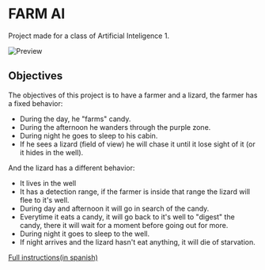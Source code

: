 # FARM AI

Project made for a class of Artificial Inteligence 1.

![Preview](Media/farm_ai.gif)

## Objectives

The objectives of this project is to have a farmer and a lizard, the farmer has a fixed behavior:

- During the day, he "farms" candy.
- During the afternoon he wanders through the purple zone.
- During night he goes to sleep to his cabin.
- If he sees a lizard (field of view) he will chase it until it lose sight of it (or it hides in the well).

And the lizard has a different behavior:

- It lives in the well
- It has a detection range, if the farmer is inside that range the lizard will flee to it's well.
- During day and afternoon it will go in search of the candy.
- Everytime it eats a candy, it will go back to it's well to "digest" the candy, there it will wait for a moment before going out for more.
- During night it goes to sleep to the well.
- If night arrives and the lizard hasn't eat anything, it will die of starvation.

[Full instructions(in spanish)](Media/Consigna.pdf)